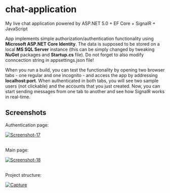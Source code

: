 # chat-application
My live chat application powered by ASP.NET 5.0 + EF Core + SignalR + JavaScript

App implements simple authorization/authentication functionality using <b>Microsoft ASP.NET Core Identity</b>. 
The data is supposed to be stored on a local <b>MS SQL Server</b> instance (this can be simply changed by tweaking <b>NuGet</b> packages and <b>Startup.cs</b> file).
Do not forget to also modify conncection string in appsettings.json file!

When you run a build, you can test the functionality by opening two browser tabs - one regular and one incognito - and access the app by addressing <b>localhost:port</b>.
When authenticated in both tabs, you will see two sample users (not clickable) and the accounts that you just created. Now, you can start sending messages from one tab to another and see how SignalR works in real-time.

<h2>Screenshots</h2>
<p>Authentication page:</p>
<a href="https://ibb.co/LSsMnHc"><img src="https://i.ibb.co/WnRQgjM/Screenshot-17.png" alt="Screenshot-17" border="0"></a>
<br/><br/>
<p>Main page:</p>
<a href="https://ibb.co/WB2YMS9"><img src="https://i.ibb.co/j3r1Q7K/Screenshot-18.png" alt="Screenshot-18" border="0"></a>
<br/><br/>
<p>Project structure:</p>
<a href="https://ibb.co/d4S66sW"><img src="https://i.ibb.co/0ykZZpD/Capture.png" alt="Capture" border="0"></a>
